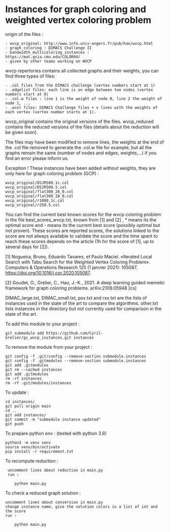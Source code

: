 # Instances for graph coloring and weighted vertex coloring problem

origin of the files :

    - wvcp_original: http://www.info.univ-angers.fr/pub/hao/wvcp.html
    - graph_coloring : DIMACS Challenge II
    - bandwidth_multicoloring_instances : https://mat.gsia.cmu.edu/COLOR04/
    - given by other teams working on WVCP

wvcp repertories contains all collected graphs and their weights, you can find three types of files:

    - .col files from the DIMACS challenge (vertex numbers start at 1)
    - .edgelist files: each line is an edge between two nodes (vertex numbers start at 0)
    - .col.w files : line 1 is the weight of node 0, line 2 the weight of node 1, ...
    - .wcol files: DIMACS Challenge files + v lines with the weights of each vertex (vertex number starts at 1).

wvcp_original contains the original versions of the files.
wvcp_reduced contains the reduced versions of the files (details about the reduction will be given soon).

The files may have been modified to remove lines, the weights at the end of the .col file removed to generate the .col.w file for example, but all the graphs remain the same (number of nodes and edges, weights,...) if you find an error please inform us.

Exception ! These instances have been added without weights, they are only here for graph coloring problem (GCP) : 

    wvcp_original/DSJR500.1c.col
    wvcp_original/DSJR500.5.col
    wvcp_original/flat300_26_0.col
    wvcp_original/flat300_28_0.col
    wvcp_original/r1000.1c.col
    wvcp_original/r250.5.col


You can find the current best known scores for the wvcp coloring problem in the file best_scores_wvcp.txt, known from [1] and [2] , \* means its the optimal score and - means its the current best score (possibly optimal but not proven). These scores are reported scores, the solutions linked to the score are not always available to validate the score and the time spent to reach these scores depends on the article (1h for the score of [1], up to several days for [2]).

[1] Nogueira, Bruno, Eduardo Tavares, et Paulo Maciel. «Iterated Local Search with Tabu Search for the Weighted Vertex Coloring Problem». Computers & Operations Research 125 (1 janvier 2021): 105087. https://doi.org/10.1016/j.cor.2020.105087.

[2] Goudet, O., Grelier, C., Hao, J.-K., 2021. A deep learning guided memetic framework for graph coloring problems. arXiv:2109.05948 [cs]

DIMAC_large.txt, DIMAC_small.txt, pxx.txt and rxx.txt are the lists of instances used in the state of the art to compare the algorithms. other.txt lists instances in the directory but not currently used for comparison in the state of the art.

To add this module to your project :

    git submodule add https://github.com/Cyril-Grelier/gc_wvcp_instances.git instances

To remove the module from your project :

    git config -f .git/config --remove-section submodule.instances
    git config -f .gitmodules --remove-section submodule.instances
    git add .gitmodules
    git rm --cached instances
    git add .gitmodules
    rm -rf instances
    rm -rf .git/modules/instances

To update :

    cd instances/
    git pull origin main
    cd ..
    git add instances/
    git commit -m "submodule instance updated"
    git push

To prepare python env : (tested with python 3.8)

    python3 -m venv venv
    source venv/bin/activate
    pip install -r requirement.txt

To recompute reduction :

     uncomment lines about reduction in main.py
     run :

    	python main.py

To check a reduced graph solution :

    uncomment lines about conversion in main.py
    change instance name, give the solution colors in a list of int and the score
    run :

    	python main.py
